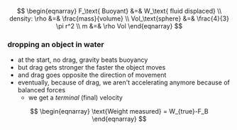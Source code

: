 $$
\begin{eqnarray}
F_\text{ Buoyant} &=& W_\text{ fluid displaced} \\
density: \rho &=& \frac{mass}{volume} \\
Vol_\text{sphere} &=& \frac{4}{3} \pi r^2 \\
m &=& \rho Vol
\end{eqnarray}
$$
### dropping an object in water
* at the start, no drag, gravity beats buoyancy
* but drag gets stronger the faster the object moves
* and drag goes opposite the direction of movement
* eventually, because of drag, we aren't accelerating anymore because of balanced forces
	* we get a *terminal* (final) velocity

$$
\begin{eqnarray}
\text{Weight measured} = W_{true}-F_B
\end{eqnarray}
$$